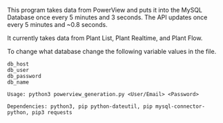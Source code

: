 This program takes data from PowerView and puts it into the MySQL Database once every 5 minutes and 3 seconds. The API updates once every 5 minutes and ~0.8 seconds.

It currently takes data from Plant List, Plant Realtime, and Plant Flow.

To change what database change the following variable values in the file.
```
db_host 
db_user 
db_password 
db_name 
```


```
Usage: python3 powerview_generation.py <User/Email> <Password>
```

```
Dependencies: python3, pip python-dateutil, pip mysql-connector-python, pip3 requests
```


